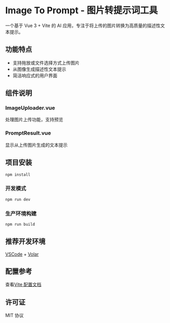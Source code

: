 # Image To Prompt - 图片转提示词工具

一个基于 Vue 3 + Vite 的 AI 应用，专注于将上传的图片转换为高质量的描述性文本提示。

## 功能特点

-   支持拖放或文件选择方式上传图片
-   从图像生成描述性文本提示
-   简洁响应式的用户界面

## 组件说明

### ImageUploader.vue

处理图片上传功能，支持预览

### PromptResult.vue

显示从上传图片生成的文本提示

## 项目安装

```sh
npm install
```

### 开发模式

```sh
npm run dev
```

### 生产环境构建

```sh
npm run build
```

## 推荐开发环境

[VSCode](https://code.visualstudio.com/) + [Volar](https://marketplace.visualstudio.com/items?itemName=Vue.volar)

## 配置参考

查看[Vite 配置文档](https://vite.dev/config/)

## 许可证

MIT 协议

